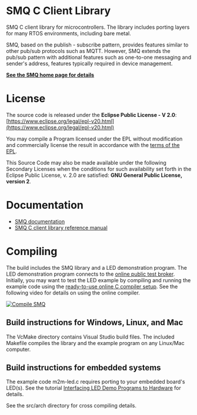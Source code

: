 # SMQ C Client Library

SMQ C client library for microcontrollers. The library includes porting layers for many RTOS environments, including bare metal.

SMQ, based on the publish - subscribe pattern, provides features similar to other pub/sub protocols such as MQTT. However, SMQ extends the pub/sub pattern with additional features such as one-to-one messaging and sender's address, features typically required in device management.

**[See the SMQ home page for details](https://realtimelogic.com/products/simplemq/)**

# License

The source code is released under the **Eclipse Public License - V 2.0**: [https://www.eclipse.org/legal/epl-v20.html](https://www.eclipse.org/legal/epl-v20.html)

You may compile a Program licensed under the EPL without modification and commercially license the result in accordance with the [terms of the EPL](https://www.eclipse.org/legal/epl-2.0/faq.php).

This Source Code may also be made available under the following Secondary Licenses when the conditions for such availability set forth in the Eclipse Public License, v. 2.0 are satisfied: **GNU General Public License, version 2**.

# Documentation

* [SMQ documentation](https://realtimelogic.com/ba/doc/?url=SMQ.html)
* [SMQ C client library reference manual](https://realtimelogic.com/ba/doc/en/C/reference/html/group__SMQClient.html)


# Compiling

The build includes the SMQ library and a LED demonstration program. The LED demonstration program connects to the [online public test broker](https://realtimelogic.com/IoT-LED-Cluster.html). Initially, you may want to test the LED example by compiling and running the example code using the [ready-to-use online C compiler setup](https://repl.it/@RTL/SMQ-LED-Demo). See the following video for details on using the online compiler.

[![Compile SMQ](https://img.youtube.com/vi/qQ50565LN_M/0.jpg)](https://www.youtube.com/watch?v=qQ50565LN_M)


## Build instructions for Windows, Linux, and Mac

The VcMake directory contains Visual Studio build files. The included Makefile compiles the library and the example program on any Linux/Mac computer.

## Build instructions for embedded systems

The example code m2m-led.c requires porting to your embedded board's LED(s). See the tutorial [Interfacing LED Demo Programs to Hardware](https://realtimelogic.com/ba/doc/en/C/shark/md_md_Examples.html#LedDemo) for details.

See the src/arch directory for cross compiling details.
